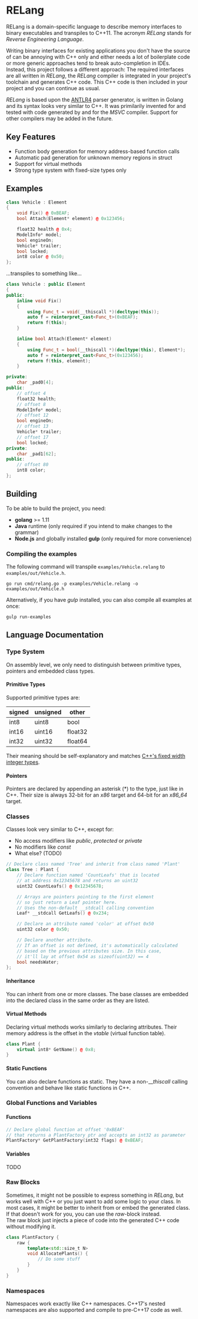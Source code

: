 # RELang
RELang is a domain-specific language to describe memory interfaces to binary executables and transpiles to C++11. The acronym _RELang_ stands for _Reverse Engineering Language_.

Writing binary interfaces for existing applications you don't have the source of can be annoying with C++ only and either needs a lot of boilerplate code or more generic approaches tend to break auto-completion in IDEs.   
Instead, this project follows a different approach: The required interfaces are all written in _RELang_, the _RELang_ compiler is integrated in your project's toolchain and generates C++ code. This C++ code is then included in your project and you can continue as usual.

_RELang_ is based upon the [ANTLR4](https://www.antlr.org/) parser generator, is written in Golang and its syntax looks very similar to C++. It was primilarily invented for and tested with code generated by and for the _MSVC_ compiler. Support for other compilers may be added in the future.

## Key Features
* Function body generation for memory address-based function calls
* Automatic pad generation for unknown memory regions in struct
* Support for virtual methods
* Strong type system with fixed-size types only

## Examples
```cpp
class Vehicle : Element
{
    void Fix() @ 0xBEAF;
    bool Attach(Element* element) @ 0x123456;

    float32 health @ 0x4;
    ModelInfo* model;
    bool engineOn;
    Vehicle* trailer;
    bool locked;
    int8 color @ 0x50;
};
```
...transpiles to something like...
```cpp
class Vehicle : public Element
{
public:
    inline void Fix()
    {
        using Func_t = void(__thiscall *)(decltype(this));
        auto f = reinterpret_cast<Func_t>(0xBEAF);
        return f(this);
    }

    inline bool Attach(Element* element)
    {
        using Func_t = bool(__thiscall *)(decltype(this), Element*);
        auto f = reinterpret_cast<Func_t>(0x123456);
        return f(this, element);
    }

private:
    char _pad0[4];
public:
    // offset 4
    float32 health;
    // offset 8
    ModelInfo* model;
    // offset 12
    bool engineOn;
    // offset 13
    Vehicle* trailer;
    // offset 17
    bool locked;
private:
    char _pad1[62];
public:
    // offset 80
    int8 color;
};
```

## Building
To be able to build the project, you need:
* __golang__ >= 1.11
* __Java__ runtime (only required if you intend to make changes to the grammar)
* __Node.js__ and globally installed __gulp__ (only required for more convenience)

### Compiling the examples
The following command will transpile `examples/Vehicle.relang` to `examples/out/Vehicle.h`.
```shell
go run cmd/relang.go -p examples/Vehicle.relang -o examples/out/Vehicle.h
```

Alternatively, if you have _gulp_ installed, you can also compile all examples at once:
```shell
gulp run-examples
```

## Language Documentation
### Type System
On assembly level, we only need to distinguish between primitive types, pointers and embedded class types.

#### Primitive Types
Supported primitive types are:

| signed | unsigned | other   |
| ------ | -------- | ------- |
| int8   | uint8    | bool    |
| int16  | uint16   | float32 |
| int32  | uint32   | float64 |

Their meaning should be self-explanatory and matches [C++'s fixed width integer types](https://en.cppreference.com/w/cpp/types/integer).

#### Pointers
Pointers are declared by appending an asterisk (*) to the type, just like in C++. Their size is always 32-bit for an _x86_ target and 64-bit for an _x86_64_ target.

### Classes
Classes look very similar to C++, except for:
* No access modifiers like _public_, _protected_ or _private_
* No modifiers like _const_
* What else? (TODO)

```cpp
// Declare class named 'Tree' and inherit from class named 'Plant'
class Tree : Plant {
    // Declare function named 'CountLeafs' that is located
    // at address 0x12345678 and returns an uint32
    uint32 CountLeafs() @ 0x12345678;

    // Arrays are pointers pointing to the first element
    // so just return a Leaf pointer here.
    // Uses the non-default __stdcall calling convention
    Leaf* __stdcall GetLeafs() @ 0x234;

    // Declare an attribute named 'color' at offset 0x50
    uint32 color @ 0x50;

    // Declare another attribute.
    // If an offset is not defined, it's automatically calculated
    // based on the previous attributes size. In this case,
    // it'll lay at offset 0x54 as sizeof(uint32) == 4
    bool needsWater;
};
```

#### Inheritance
You can inherit from one or more classes. The base classes are embedded into the declared class in the same order as they are listed.

#### Virtual Methods
Declaring virtual methods works similarly to declaring attributes. Their memory address is the offset in the _vtable_ (virtual function table).

```cpp
class Plant {
    virtual int8* GetName() @ 0x8;
}
```

#### Static Functions
You can also declare functions as static. They have a non-___thiscall_ calling convention and behave like static functions in C++.

### Global Functions and Variables
#### Functions
```cpp
// Declare global function at offset '0xBEAF'
// that returns a PlantFactory ptr and accepts an int32 as parameter
PlantFactory* GetPlantFactory(int32 flags) @ 0xBEAF;
```

#### Variables
TODO

### Raw Blocks
Sometimes, it might not be possible to express something in _RELang_, but works well with C++ or you just want to add some logic to your class. In most cases, it might be better to inherit from or embed the generated class. If that doesn't work for you, you can use the _raw_-block instead.   
The raw block just injects a piece of code into the generated C++ code without modifying it.

```cpp
class PlantFactory {
    raw {
        template<std::size_t N> 
        void AllocatePlants() {
            // Do some stuff
        }
    }
}
```

### Namespaces
Namespaces work exactly like C++ namespaces. C++17's nested namespaces are also supported and compile to pre-C++17 code as well.
